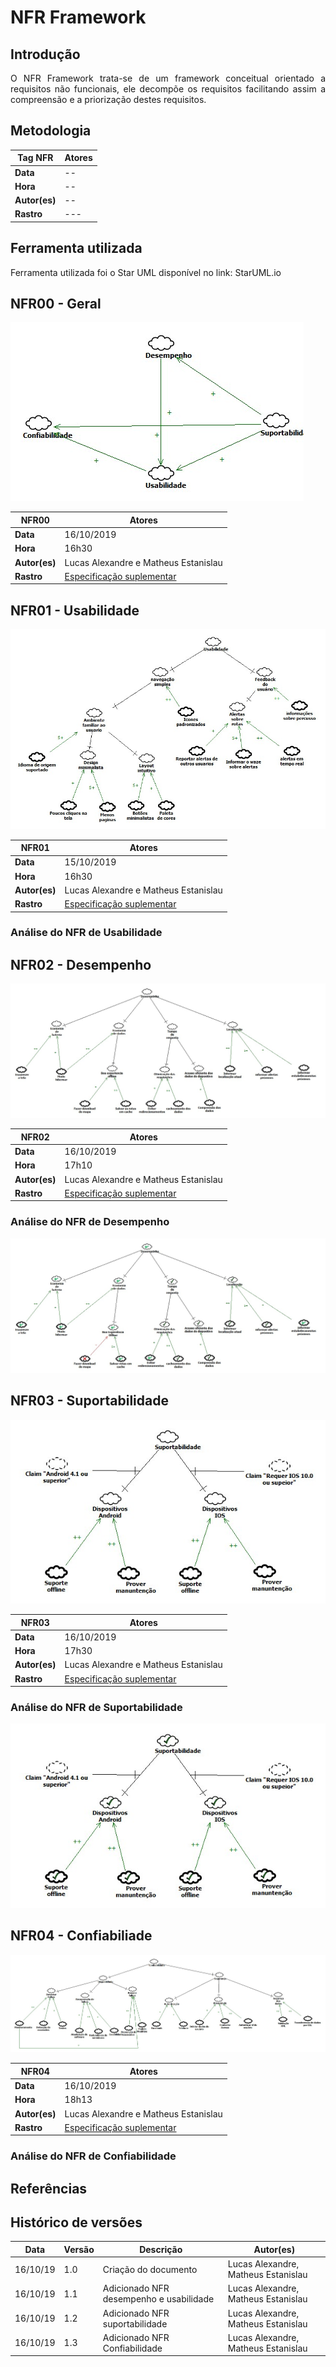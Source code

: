 # NFR Framework

## Introdução 

<p align="justify">
O NFR Framework trata-se de um framework conceitual orientado a requisitos não funcionais, ele decompõe os requisitos facilitando assim a compreensão e a priorização destes requisitos.


## Metodologia


| Tag NFR | Atores |  
|--|--|
|**Data**| -- |
|**Hora**| -- |
|**Autor(es)**| -- |
|**Rastro**| --- |

## Ferramenta utilizada

Ferramenta utilizada foi o Star UML disponível no link: StarUML.io


## NFR00 - Geral 


[![Usabilidade](img/NFR-GERAL-REQUISITOS.jpg)](img/NFR-GERAL-REQUISITOS.jpg)


| NFR00 | Atores |  
|--|--|
|**Data**| 16/10/2019 |
|**Hora**| 16h30 |
|**Autor(es)**| Lucas Alexandre e Matheus Estanislau |
|**Rastro**| [Especificação suplementar](./EspSuplementar.md)|


## NFR01 - Usabilidade
[![Usabilidade](img/NFR-USABILIDADE-REQUISITOS.jpg)](img/NFR-USABILIDADE-REQUISITOS.jpg)


| NFR01 | Atores |  
|--|--|
|**Data**| 15/10/2019 |
|**Hora**| 16h30 |
|**Autor(es)**| Lucas Alexandre e Matheus Estanislau |
|**Rastro**| [Especificação suplementar](./EspSuplementar.md/#.4-Usabilidades)|

### Análise do NFR de Usabilidade

## NFR02 - Desempenho

[![Usabilidade](img/NFR-DESEMPENHO-REQUISITOS.jpg)](img/NFR-DESEMPENHO-REQUISITOS.jpg)


| NFR02 | Atores |  
|--|--|
|**Data**| 16/10/2019 |
|**Hora**| 17h10 |
|**Autor(es)**| Lucas Alexandre e Matheus Estanislau |
|**Rastro**| [Especificação suplementar](./EspSuplementar.md/#7-desempenho)|

### Análise do NFR de Desempenho

[![Desempenho](img/NFR-ANALISE-DESEMPENHO-REQUISITOS.jpg)](NFR-ANALISE-DESEMPENHO-REQUISITOS.jpg)

## NFR03 - Suportabilidade

[![Suportabilidade](img/NFR-SUPORTABILIDADEV1-REQUISITOS.jpg)](img/NFR-SUPORTABILIDADEV1-REQUISITOS.jpg)


| NFR03| Atores |  
|--|--|
|**Data**| 16/10/2019 |
|**Hora**| 17h30 |
|**Autor(es)**| Lucas Alexandre e Matheus Estanislau |
|**Rastro**| [Especificação suplementar](./EspSuplementar.md/#6-suportabilidade) |

### Análise do NFR de Suportabilidade

[![Suportabilidade](img/NFR-ANALISE-SUPORTABILIDADE-REQUISITOS.jpg)](img/NFR-ANALISE-SUPORTABILIDADE-REQUISITOS.jpg)

## NFR04 - Confiabiliade

[![Confiabilidade](img/NFR-CONFIABILIADEV1-REQUISITOS.jpg)](img/NFR-CONFIABILIADEV1-REQUISITOS.jpg)


| NFR04| Atores |  
|--|--|
|**Data**| 16/10/2019 |
|**Hora**| 18h13 |
|**Autor(es)**| Lucas Alexandre e Matheus Estanislau |
|**Rastro**| [Especificação suplementar](./EspSuplementar.md/#5-confiabilidade) |

### Análise do NFR de Confiabilidade

## Referências


## Histórico de versões

|Data|Versão|Descrição|Autor(es)|
|----|------|---------|---------|
|16/10/19|1.0|Criação do documento|Lucas Alexandre, Matheus Estanislau|
|16/10/19|1.1| Adicionado NFR desempenho e usabilidade| Lucas Alexandre, Matheus Estanislau|
|16/10/19|1.2| Adicionado NFR suportabilidade| Lucas Alexandre, Matheus Estanislau|
|16/10/19|1.3| Adicionado NFR Confiabilidade| Lucas Alexandre, Matheus Estanislau|

